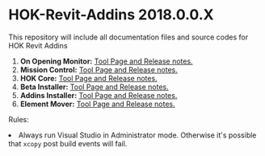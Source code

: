 HOK-Revit-Addins 2018.0.0.X
================

This repository will include all documentation files and source codes for HOK Revit Addins

1. <b>On Opening Monitor:</b> [Tool Page and Release notes.](https://github.com/HOKGroup/HOK-Revit-Addins/tree/master/Utility%20Tools/src/HOK.FileOnpeningMonitor)
2. <b>Mission Control:</b> [Tool Page and Release notes.](https://github.com/HOKGroup/HOK-Revit-Addins/blob/master/Project%20Monitor/src/HOK.MissionControl)
3. <b>HOK Core:</b> [Tool Page and Release notes.](https://github.com/HOKGroup/HOK-Revit-Addins/tree/master/HOK.Core) 
4. <b>Beta Installer:</b> [Tool Page and Release notes.](https://github.com/HOKGroup/HOK-Revit-Addins/tree/master/HOK%20Beta%20Tools)
5. <b>Addins Installer:</b> [Tool Page and Release notes.](https://github.com/HOKGroup/HOK-Revit-Addins/tree/master/HOK%20AddIns%20Installer)
6. <b>Element Mover:</b> [Tool Page and Release notes.](https://github.com/HOKGroup/HOK-Revit-Addins/blob/master/Utility%20Tools/src/HOK.ElementMover/Readme.md)

Rules: 
<li> Always run Visual Studio in Administrator mode. Otherwise it's possible that <code>xcopy</code> post build events will fail.
